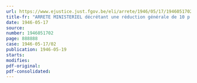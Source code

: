```yaml
---
url: https://www.ejustice.just.fgov.be/eli/arrete/1946/05/17/1946051702/justel
title-fr: "ARRETE MINISTERIEL décrétant une réduction générale de 10 p.c. des produits de consommation et de certaines prestations"
date: 1946-05-17
source:
number: 1946051702
page: 888888
case: 1946-05-17/02
publication: 1946-05-19
starts:
modifies:
pdf-original:
pdf-consolidated:
---
```


